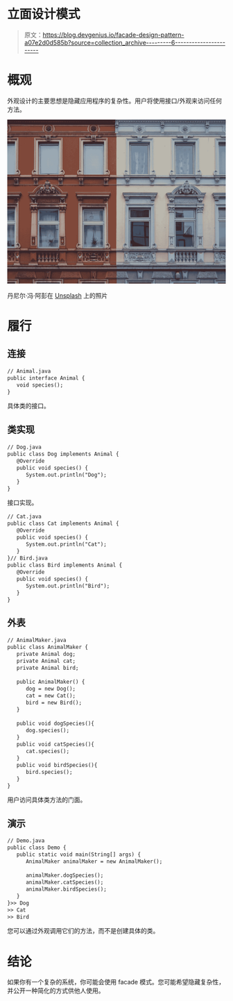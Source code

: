 # 立面设计模式

> 原文：<https://blog.devgenius.io/facade-design-pattern-a07e2d0d585b?source=collection_archive---------6----------------------->

# 概观

外观设计的主要思想是隐藏应用程序的复杂性。用户将使用接口/外观来访问任何方法。

![](img/e133805a26258e1fb1b03c0deaafcf06.png)

丹尼尔·冯·阿彭在 [Unsplash](https://unsplash.com?utm_source=medium&utm_medium=referral) 上的照片

# 履行

## 连接

```
// Animal.java
public interface Animal {
   void species();
}
```

具体类的接口。

## 类实现

```
// Dog.java
public class Dog implements Animal {
   @Override
   public void species() {
      System.out.println("Dog");
   }
}
```

接口实现。

```
// Cat.java
public class Cat implements Animal {
   @Override
   public void species() {
      System.out.println("Cat");
   }
}// Bird.java
public class Bird implements Animal {
   @Override
   public void species() {
      System.out.println("Bird");
   }
}
```

## 外表

```
// AnimalMaker.java
public class AnimalMaker {
   private Animal dog;
   private Animal cat;
   private Animal bird;

   public AnimalMaker() {
      dog = new Dog();
      cat = new Cat();
      bird = new Bird();
   }

   public void dogSpecies(){
      dog.species();
   }
   public void catSpecies(){
      cat.species();
   }
   public void birdSpecies(){
      bird.species();
   }
}
```

用户访问具体类方法的门面。

## 演示

```
// Demo.java
public class Demo {
   public static void main(String[] args) {
      AnimalMaker animalMaker = new AnimalMaker();

      animalMaker.dogSpecies();
      animalMaker.catSpecies();
      animalMaker.birdSpecies();		
   }
}>> Dog
>> Cat
>> Bird
```

您可以通过外观调用它们的方法，而不是创建具体的类。

# 结论

如果你有一个复杂的系统，你可能会使用 facade 模式。您可能希望隐藏复杂性，并公开一种简化的方式供他人使用。